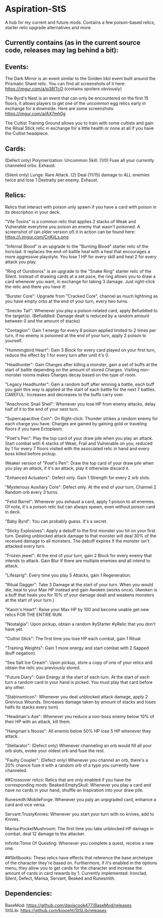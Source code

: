 # Aspiration-StS
A hub for my current and future mods. Contains a few poison-based relics, starter relic upgrade alternatives and more.

## Currently contains (as in the current source code, releases may lag behind a bit):
## Events: 
The Dark Mirror is an event similar to the Golden Idol event built around the Prismatic Shard relic.
You can find all screenshots of it here: https://imgur.com/a/q38ITcO (contains spoilers obviously)

The Byrd's Nest is an event that can only be encountered on the first 15 floors, it allows players to get one of the uncommon egg relics early in exchange for a downside. Here are some screenshots: https://imgur.com/a/AX7mh0g

The Cultist Training Ground allows you to train with some cultists and gain the Ritual Stick relic in exchange for a little health or none at all if you have the Cultist headpiece.

## Cards:
(Defect only) Polymerization: Uncommon Skill. (1/0) Fuse all your currently channeled orbs. Exhaust.

(Silent only) Lunge: Rare Attack. (2) Deal (11/15) damage to ALL enemies twice and lose 1 Dextraity per enemy. Exhaust.

## Relics:
Relics that interact with poison only spawn if you have a card with poison in its description in your deck.

"Vile Toxins" is a common relic that applies 2 stacks of Weak and Vulnerable everytime you poison an enemy that wasn't poisoned. A screenshot of (an older version of) it in action can be found here: https://i.imgur.com/CnKjiLs.png

"Infernal Blood" is an upgrade to the "Burning Blood" starter relic of the Ironclad. It replaces the end-of-battle heal with a heal that encourages a more aggressive playstyle. You lose 1 HP for every skill and heal 2 for every attack you play.

"Ring of Ouroboros" is an upgrade to the "Snake Ring" starter relic of the Silent. Instead of drawing cards at a set pace, the ring allows you to draw a card whenever you want, in exchange for taking 3 damage. Just right-click the relic and there you have it!

"Burster Core": Upgrade from "Cracked Core", channel as much lightning as you have empty orbs at the end of your turn, every two turns.

"Snecko Tail": Whenever you play a poison-related card, apply Befuddled to the target(s). (Befuddled: Damage dealt is reduced by a random amount between 0 and the amount of stacks)

"Contagion": Gain 1 energy for every 8 poison applied limited to 2 times per turn, if no enemy is poisoned at the end of your turn, apply 2 poison to yourself.

"Hummingbird Heart": Gain 3 Block for every card played on your first turn, reduce the effect by 1 for every turn after until it's 0.

"Headhunter": Gain Charges after killing a monster, gain a set of buffs at the start of battle depending on the amount of stored Charges. Visiting non-monster rooms makes Charges decay based on the type of room.

"Legacy Headhunter": Gain a random buff after winning a battle, each buff you gain this way is applied at the start of each battle for the next 7 battles. CAREFUL: Increases and decreases to the buffs carry over.

"Anachronic Snail Shell": Whenever you lose HP from enemy attacks, delay half of it to the end of your next turn.

"Supercapacitive Coin": On Right-click: Thunder strikes a random enemy for each charge you have. Charges are gained by gaining gold or traveling floors if you have Ectoplasm.

"Poet's Pen": Play the top card of your draw pile when you play an attack. Start combat with 6 stacks of Weak, Frail and Vulnerable on you, reduced by 1 for every 7 floors visited with the associated relic in hand and every boss killed before pickup.

Weaker version of "Poet's Pen": Draw the top card of your draw pile when you play an attack, if it's an attack, play it otherwise discard it.

"Enhanced Actuators": Defect only. Gain 1 Strength for every 2 orb slots.

"Mysterious Auxiliary Core": Defect only. At the end of your turn, Channel 2 Random orb every 3 turns.

"Fetid Barrel": Whenever you exhaust a card, apply 1 poison to all enemies. Of note, it's a poison relic but can always spawn, even without poison card in deck.

"Baby Byrd": You can probably guess. It's a secret.

"Sticky Explosives": Apply a debuff to the first monster you hit on your first turn. Dealing unblocked attack damage to that monster will deal 30% of the received damage to all monsters. The debuff expires if the monster isn't attacked every turn.

"Frozen jewel": At the end of your turn, gain 2 Block for every enemy that intends to attack. Gain Blur if there are multiple enemies and all intend to attack.

"Lifesprig": Every time you play 5 Attacks, gain 1 Regeneration.

"Ritual Dagger": Take 3 Damage at the start of your turn. When you would die, heal to your Max HP instead and gain Awoken (works once). (Awoken is a buff that heals you for 10% of your damage dealt and weakens monsters at the start of your turn.)

"Kaom's Heart": Raise your Max HP by 100 and become unable get new relics FOR THE ENTIRE RUN.

"Nostalgia": Upon pickup, obtain a random #yStarter #yRelic that you don't have yet.

"Cultist Stick": The first time you lose HP each combat, gain 1 Ritual.

"Training Weights": Gain 1 more energy and start combat with 2 Sapped (buff negation).

"Sea Salt Ice Cream": Upon pickup, store a copy of one of your relics and obtain the relic you previously stored.

"Future Diary": Gain Energy at the start of each turn. At the start of each turn a random card in your hand is picked. You must play that card before any other.

"Stabinomicon": Whenever you deal unblocked attack damage, apply 2 Greivous Wounds. (Increases damage taken by amount of stacks and loses halfs its stacks every turn)

"Headman's Axe": Whenever you reduce a non-boss enemy below 10% of their HP with an attack, kill them.

"Hangman's Noose": All enemis below 50% HP lose 5 HP whenever they attack.

"Stellarator": (Defect only) Whenever channeling an orb would fill all your orb slots, evoke your oldest orb and fuse the rest.

"Faulty Coupler": (Defect only) Whenever you channel an orb, there's a 20% chance fuse it with a random orb of a type you currently have channeled.

##Crossover relics:
Relics that are only enabled if you have the corresponding mods:
Beaked:EmptySkull: Whenever you play a card and have no cards in your hand, shuffle an Inspiration into your draw pile.

Runesmith:MobileForge: Whenever you paly an unpgraded card, enhance a card and vice versa.

Servant:TrustyKnives: Whenever you start your turn with no knives, add to Knives.

Marisa:PocketMushroom: The first time you take unblocked HP damage in combat, deal 12 damage to the attacker.

Infinite:Tome Of Questing: Whenever you complete a quest, receive a new one.

##Skillbooks:
These relics have effects that reference the base archetype of the character they're based on. Furthermore, if it's enabled in the options menu, they allow you to get cards for the character and increase the amount of cards in card rewards by 1.
Currently implemented: Ironclad, Silent, Defect, Marisa, Servant, Beaked and Runesmith.

## Dependencies:
BaseMod: https://github.com/daviscook477/BaseMod/releases  
StSLib: https://github.com/kiooeht/StSLib/releases
